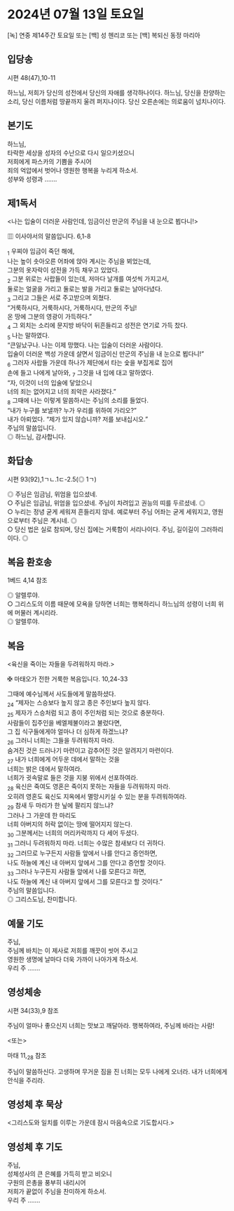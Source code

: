 # 2024년 07월 13일 토요일

[녹] 연중 제14주간 토요일 또는 [백] 성 헨리코 또는 [백] 복되신 동정 마리아  


## 입당송

시편 48(47),10-11

하느님, 저희가 당신의 성전에서 당신의 자애를 생각하나이다. 하느님, 당신을 찬양하는 소리, 당신 이름처럼 땅끝까지 울려 퍼지나이다. 당신 오른손에는 의로움이 넘치나이다.  
  
## 본기도

하느님,  
타락한 세상을 성자의 수난으로 다시 일으키셨으니  
저희에게 파스카의 기쁨을 주시어  
죄의 억압에서 벗어나 영원한 행복을 누리게 하소서.  
성부와 성령과 …….  
  
## 제1독서

<나는 입술이 더러운 사람인데, 임금이신 만군의 주님을 내 눈으로 뵙다니!>

▥ 이사야서의 말씀입니다. 6,1-8

<sub>1</sub> 우찌야 임금이 죽던 해에,  
나는 높이 솟아오른 어좌에 앉아 계시는 주님을 뵈었는데,  
그분의 옷자락이 성전을 가득 채우고 있었다.  
<sub>2</sub> 그분 위로는 사랍들이 있는데, 저마다 날개를 여섯씩 가지고서,  
둘로는 얼굴을 가리고 둘로는 발을 가리고 둘로는 날아다녔다.  
<sub>3</sub> 그리고 그들은 서로 주고받으며 외쳤다.  
“거룩하시다, 거룩하시다, 거룩하시다, 만군의 주님!  
온 땅에 그분의 영광이 가득하다.”  
<sub>4</sub> 그 외치는 소리에 문지방 바닥이 뒤흔들리고 성전은 연기로 가득 찼다.  
<sub>5</sub> 나는 말하였다.  
“큰일났구나. 나는 이제 망했다. 나는 입술이 더러운 사람이다.  
입술이 더러운 백성 가운데 살면서 임금이신 만군의 주님을 내 눈으로 뵙다니!”  
<sub>6</sub> 그러자 사랍들 가운데 하나가 제단에서 타는 숯을 부집게로 집어  
손에 들고 나에게 날아와, <sub>7</sub> 그것을 내 입에 대고 말하였다.  
“자, 이것이 너의 입술에 닿았으니  
너의 죄는 없어지고 너의 죄악은 사라졌다.”  
<sub>8</sub> 그때에 나는 이렇게 말씀하시는 주님의 소리를 들었다.  
“내가 누구를 보낼까? 누가 우리를 위하여 가리오?”  
내가 아뢰었다. “제가 있지 않습니까? 저를 보내십시오.”  
주님의 말씀입니다.  
◎ 하느님, 감사합니다.  
  
## 화답송

시편 93(92),1ㄱㄴ.1ㄷ-2.5(◎ 1ㄱ)

◎ 주님은 임금님, 위엄을 입으셨네.  
○ 주님은 임금님, 위엄을 입으셨네. 주님이 차려입고 권능의 띠를 두르셨네. ◎  
○ 누리는 정녕 굳게 세워져 흔들리지 않네. 예로부터 주님 어좌는 굳게 세워지고, 영원으로부터 주님은 계시네. ◎  
○ 당신 법은 실로 참되며, 당신 집에는 거룩함이 서리나이다. 주님, 길이길이 그러하리이다. ◎  
  
## 복음 환호송

1베드 4,14 참조

◎ 알렐루야.  
○ 그리스도의 이름 때문에 모욕을 당하면 너희는 행복하리니 하느님의 성령이 너희 위에 머물러 계시리라.  
◎ 알렐루야.  
  
## 복음

<육신을 죽이는 자들을 두려워하지 마라.>

✠ 마태오가 전한 거룩한 복음입니다. 10,24-33

그때에 예수님께서 사도들에게 말씀하셨다.  
<sub>24</sub> “제자는 스승보다 높지 않고 종은 주인보다 높지 않다.  
<sub>25</sub> 제자가 스승처럼 되고 종이 주인처럼 되는 것으로 충분하다.  
사람들이 집주인을 베엘제불이라고 불렀다면,  
그 집 식구들에게야 얼마나 더 심하게 하겠느냐?  
<sub>26</sub> 그러니 너희는 그들을 두려워하지 마라.  
숨겨진 것은 드러나기 마련이고 감추어진 것은 알려지기 마련이다.  
<sub>27</sub> 내가 너희에게 어두운 데에서 말하는 것을  
너희는 밝은 데에서 말하여라.  
너희가 귓속말로 들은 것을 지붕 위에서 선포하여라.  
<sub>28</sub> 육신은 죽여도 영혼은 죽이지 못하는 자들을 두려워하지 마라.  
오히려 영혼도 육신도 지옥에서 멸망시키실 수 있는 분을 두려워하여라.  
<sub>29</sub> 참새 두 마리가 한 닢에 팔리지 않느냐?  
그러나 그 가운데 한 마리도  
너희 아버지의 허락 없이는 땅에 떨어지지 않는다.  
<sub>30</sub> 그분께서는 너희의 머리카락까지 다 세어 두셨다.  
<sub>31</sub> 그러니 두려워하지 마라. 너희는 수많은 참새보다 더 귀하다.  
<sub>32</sub> 그러므로 누구든지 사람들 앞에서 나를 안다고 증언하면,  
나도 하늘에 계신 내 아버지 앞에서 그를 안다고 증언할 것이다.  
<sub>33</sub> 그러나 누구든지 사람들 앞에서 나를 모른다고 하면,  
나도 하늘에 계신 내 아버지 앞에서 그를 모른다고 할 것이다.”  
주님의 말씀입니다.  
◎ 그리스도님, 찬미합니다.  
  
## 예물 기도

주님,  
주님께 바치는 이 제사로 저희를 깨끗이 씻어 주시고  
영원한 생명에 날마다 더욱 가까이 나아가게 하소서.  
우리 주 …….  
  
## 영성체송

시편 34(33),9 참조

주님이 얼마나 좋으신지 너희는 맛보고 깨달아라. 행복하여라, 주님께 바라는 사람!  
  
<또는>  
  
마태 11,<sub>28</sub> 참조  
  
주님이 말씀하신다. 고생하며 무거운 짐을 진 너희는 모두 나에게 오너라. 내가 너희에게 안식을 주리라.  
## 영성체 후 묵상

<그리스도와 일치를 이루는 가운데 잠시 마음속으로 기도합시다.>  
## 영성체 후 기도

주님,  
성체성사의 큰 은혜를 가득히 받고 비오니  
구원의 은총을 풍부히 내리시어  
저희가 끝없이 주님을 찬미하게 하소서.  
우리 주 …….
